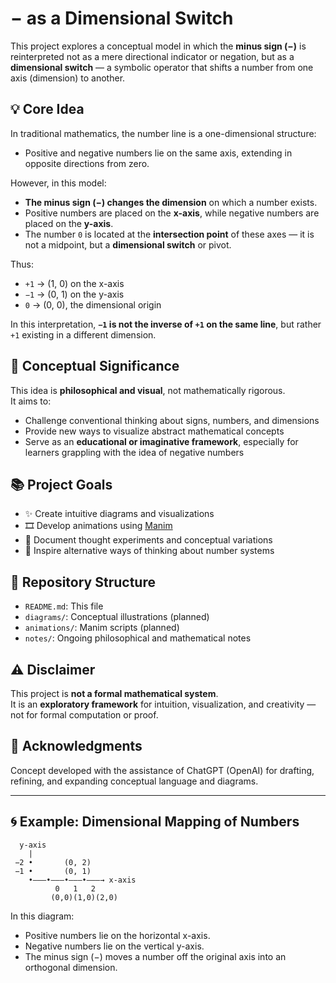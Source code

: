 # − as a Dimensional Switch

This project explores a conceptual model in which the **minus sign (−)** is reinterpreted not as a mere directional indicator or negation, but as a **dimensional switch** — a symbolic operator that shifts a number from one axis (dimension) to another.

## 💡 Core Idea

In traditional mathematics, the number line is a one-dimensional structure:  
- Positive and negative numbers lie on the same axis, extending in opposite directions from zero.

However, in this model:
- **The minus sign (−) changes the dimension** on which a number exists.
- Positive numbers are placed on the **x-axis**, while negative numbers are placed on the **y-axis**.
- The number `0` is located at the **intersection point** of these axes — it is not a midpoint, but a **dimensional switch** or pivot.

Thus:
- `+1` → (1, 0) on the x-axis  
- `−1` → (0, 1) on the y-axis  
- `0`   → (0, 0), the dimensional origin

In this interpretation, **`−1` is not the inverse of `+1` on the same line**, but rather `+1` existing in a different dimension.

## 🧭 Conceptual Significance

This idea is **philosophical and visual**, not mathematically rigorous.  
It aims to:
- Challenge conventional thinking about signs, numbers, and dimensions
- Provide new ways to visualize abstract mathematical concepts
- Serve as an **educational or imaginative framework**, especially for learners grappling with the idea of negative numbers

## 📚 Project Goals

- ✨ Create intuitive diagrams and visualizations  
- 🎞️ Develop animations using [Manim](https://www.manim.community/)  
- 🧠 Document thought experiments and conceptual variations  
- 🌱 Inspire alternative ways of thinking about number systems

## 📁 Repository Structure

- `README.md`: This file
- `diagrams/`: Conceptual illustrations (planned)
- `animations/`: Manim scripts (planned)
- `notes/`: Ongoing philosophical and mathematical notes

## ⚠️ Disclaimer

This project is **not a formal mathematical system**.  
It is an **exploratory framework** for intuition, visualization, and creativity — not for formal computation or proof.

## 🤝 Acknowledgments

Concept developed with the assistance of ChatGPT (OpenAI) for drafting, refining, and expanding conceptual language and diagrams.

---

## 🌀 Example: Dimensional Mapping of Numbers

```
  y-axis
    |
 −2 •       (0, 2)
 −1 •       (0, 1)
    •———•———•———•———→ x-axis
          0   1   2
         (0,0)(1,0)(2,0)
```

In this diagram:
- Positive numbers lie on the horizontal x-axis.
- Negative numbers lie on the vertical y-axis.
- The minus sign (−) moves a number off the original axis into an orthogonal dimension.

